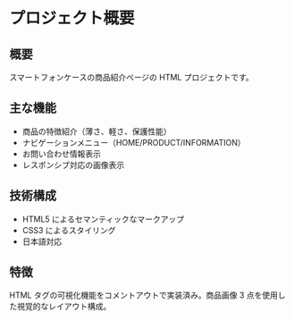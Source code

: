 # プロジェクト概要

## 概要

スマートフォンケースの商品紹介ページの HTML プロジェクトです。

## 主な機能

- 商品の特徴紹介（薄さ、軽さ、保護性能）
- ナビゲーションメニュー（HOME/PRODUCT/INFORMATION）
- お問い合わせ情報表示
- レスポンシブ対応の画像表示

## 技術構成

- HTML5 によるセマンティックなマークアップ
- CSS3 によるスタイリング
- 日本語対応

## 特徴

HTML タグの可視化機能をコメントアウトで実装済み。商品画像 3 点を使用した視覚的なレイアウト構成。
